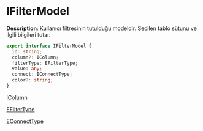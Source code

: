 # IFilterModel

**Description**: Kullanıcı filtresinin tutulduğu modeldir. Secilen tablo sütunu ve ilgili bilgileri tutar.

```ts
export interface IFilterModel {
  id: string;
  column?: IColumn;
  filterType: EFilterType;
  value: any;
  connect: EConnectType;
  color?: string;
}
```

[IColumn](#/interfaces_IColumn.md)

[EFilterType](#/enum_EFilterType.md)

[EConnectType](#/enum_EConnectType.md)
